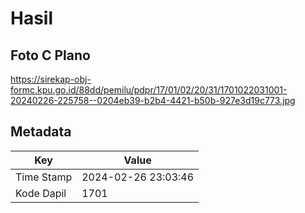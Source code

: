 # Hasil

## Foto C Plano

https://sirekap-obj-formc.kpu.go.id/88dd/pemilu/pdpr/17/01/02/20/31/1701022031001-20240226-225758--0204eb39-b2b4-4421-b50b-927e3d19c773.jpg


## Metadata

| Key        | Value               |
| ---------- | ------------------- |
| Time Stamp | 2024-02-26 23:03:46 |
| Kode Dapil | 1701                |



